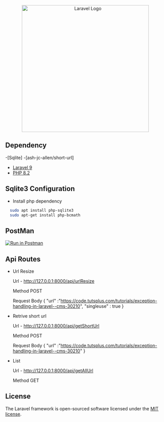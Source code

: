 <p align="center"><a href="https://laravel.com" target="_blank"><img src="https://raw.githubusercontent.com/laravel/art/master/logo-lockup/5%20SVG/2%20CMYK/1%20Full%20Color/laravel-logolockup-cmyk-red.svg" width="400" alt="Laravel Logo"></a></p>

## Dependency

-[Sqlite]
-[ash-jc-allen/short-url]
- [Laravel 9](https://github.com/laravel/framework)
- [PHP 8.2](https://www.php.net/releases/8.1/en.php)

## Sqlite3  Configuration
- Install php dependency  
```bash 
  sudo apt install php-sqlite3
  sudo apt-get install php-bcmath
  ```
## PostMan
[![Run in Postman](https://run.pstmn.io/button.svg)](https://app.getpostman.com/run-collection/1703458-d05e27f3-db1e-4915-a40a-fdd283b6cadd?action=collection%2Ffork&collection-url=entityId%3D1703458-d05e27f3-db1e-4915-a40a-fdd283b6cadd%26entityType%3Dcollection%26workspaceId%3D493d307c-7d94-48dc-8f0a-e77eb6cd153f)


## Api Routes
- Url Resize 

    Url - http://127.0.0.1:8000/api/urlResize
    
    Method POST
    
    Request Body
    {
        "url" :"https://code.tutsplus.com/tutorials/exception-handling-in-laravel--cms-30210",
        "singleuse" : true
    }

- Retrive short url
    
    Url - http://127.0.0.1:8000/api/getShortUrl
    
    Method POST

    Request Body
    {
        "url" :"https://code.tutsplus.com/tutorials/exception-handling-in-laravel--cms-30210"
    }

- List
   
    Url - http://127.0.0.1:8000/api/getAllUrl
    
    Method GET
## License

The Laravel framework is open-sourced software licensed under the [MIT license](https://opensource.org/licenses/MIT).
